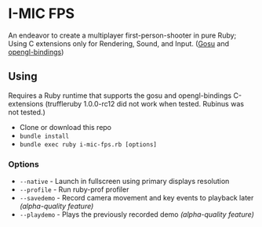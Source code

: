 # I-MIC FPS
An endeavor to create a multiplayer first-person-shooter in pure Ruby; Using C extensions only for Rendering, Sound, and Input. ([Gosu](https://libgosu.org) and [opengl-bindings](https://github.com/vaiorabbit/ruby-opengl/))

## Using
Requires a Ruby runtime that supports the gosu and opengl-bindings C-extensions (truffleruby 1.0.0-rc12 did not work when tested. Rubinus was not tested.)
* Clone or download this repo
* `bundle install`
* `bundle exec ruby i-mic-fps.rb [options]`

### Options
* `--native` - Launch in fullscreen using primary displays resolution
* `--profile` - Run ruby-prof profiler
* `--savedemo` - Record camera movement and key events to playback later *(alpha-quality feature)*
* `--playdemo` - Plays the previously recorded demo *(alpha-quality feature)*